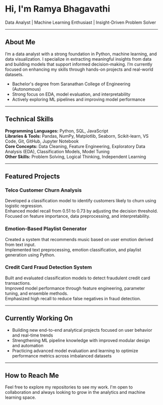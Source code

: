 # Hi, I'm Ramya Bhagavathi

Data Analyst | Machine Learning Enthusiast | Insight-Driven Problem Solver

---

## About Me

I’m a data analyst with a strong foundation in Python, machine learning, and data visualization.
I specialize in extracting meaningful insights from data and building models that support informed decision-making.
I’m currently focused on enhancing my skills through hands-on projects and real-world datasets.

- Bachelor's degree from Saranathan College of Engineering (Autonomous)
- Strong focus on EDA, model evaluation, and interpretability
- Actively exploring ML pipelines and improving model performance

---

## Technical Skills

**Programming Languages:** Python, SQL, JavaScript  
**Libraries & Tools:** Pandas, NumPy, Matplotlib, Seaborn, Scikit-learn, VS Code, Git, GitHub, Jupyter Notebook  
**Core Concepts:** Data Cleaning, Feature Engineering, Exploratory Data Analysis (EDA), Classification Models, Model Tuning  
**Other Skills:** Problem Solving, Logical Thinking, Independent Learning

---

## Featured Projects

### Telco Customer Churn Analysis
Developed a classification model to identify customers likely to churn using logistic regression.  
Enhanced model recall from 0.51 to 0.73 by adjusting the decision threshold.  
Focused on feature importance, data preprocessing, and interpretability.

### Emotion-Based Playlist Generator
Created a system that recommends music based on user emotion derived from text input.  
Implemented text preprocessing, emotion classification, and playlist generation using Python.

### Credit Card Fraud Detection System
Built and evaluated classification models to detect fraudulent credit card transactions.  
Improved model performance through feature engineering, parameter tuning, and ensemble methods.  
Emphasized high recall to reduce false negatives in fraud detection.

---

## Currently Working On

- Building new end-to-end analytical projects focused on user behavior and real-time trends  
- Strengthening ML pipeline knowledge with improved modular design and automation  
- Practicing advanced model evaluation and learning to optimize performance metrics across imbalanced datasets

---

## How to Reach Me

Feel free to explore my repositories to see my work. I'm open to collaboration and always looking to grow in the analytics and machine learning space.
